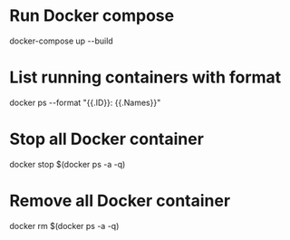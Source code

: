 # Run Docker compose
docker-compose up --build

# List running containers with format
docker ps --format "{{.ID}}: {{.Names}}"

# Stop all Docker container
docker stop $(docker ps -a -q)

# Remove all Docker container
docker rm $(docker ps -a -q)